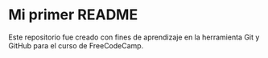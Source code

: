 # Mi primer README
Este repositorio fue creado con fines de aprendizaje en la herramienta Git y GitHub para el curso de FreeCodeCamp.
